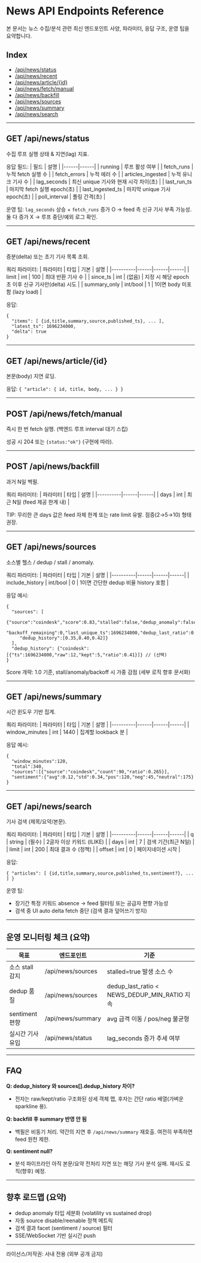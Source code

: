 # News API Endpoints Reference

본 문서는 뉴스 수집/분석 관련 최신 엔드포인트 사양, 파라미터, 응답 구조, 운영 팁을 요약합니다.

## Index
- [/api/news/status](#get-apinewsstatus)
- [/api/news/recent](#get-apinewsrecent)
- [/api/news/article/{id}](#get-apinewsarticleid)
- [/api/news/fetch/manual](#post-apinewsfetchmanual)
- [/api/news/backfill](#post-apinewsbackfill)
- [/api/news/sources](#get-apinewssources)
- [/api/news/summary](#get-apinewssummary)
- [/api/news/search](#get-apinewssearch)

---

## GET /api/news/status
수집 루프 실행 상태 & 지연(lag) 지표.

응답 필드:
| 필드 | 설명 |
|------|------|
| running | 루프 활성 여부 |
| fetch_runs | 누적 fetch 실행 수 |
| fetch_errors | 누적 에러 수 |
| articles_ingested | 누적 유니크 기사 수 |
| lag_seconds | 최신 unique 기사와 현재 시각 차이(초) |
| last_run_ts | 마지막 fetch 실행 epoch(초) |
| last_ingested_ts | 마지막 unique 기사 epoch(초) |
| poll_interval | 폴링 간격(초) |

운영 팁: `lag_seconds` 상승 + `fetch_runs` 증가 O → feed 측 신규 기사 부족 가능성. 둘 다 증가 X → 루프 중단/예외 로그 확인.

---
## GET /api/news/recent
증분(delta) 또는 초기 기사 목록 조회.

쿼리 파라미터:
| 파라미터 | 타입 | 기본 | 설명 |
|----------|------|------|------|
| limit | int | 100 | 최대 반환 기사 수 |
| since_ts | int | (없음) | 지정 시 해당 epoch 초 이후 신규 기사만(delta) 시도 |
| summary_only | int/bool | 1 | 1이면 body 미포함 (lazy load) |

응답:
```
{
  "items": [ {id,title,summary,source,published_ts}, ... ],
  "latest_ts": 1696234000,
  "delta": true
}
```

---
## GET /api/news/article/{id}
본문(body) 지연 로딩.

응답: `{ "article": { id, title, body, ... } }`

---
## POST /api/news/fetch/manual
즉시 한 번 fetch 실행. (백엔드 루프 interval 대기 스킵)

성공 시 204 또는 `{status:"ok"}` (구현에 따라).

---
## POST /api/news/backfill
과거 N일 백필.

쿼리 파라미터:
| 파라미터 | 타입 | 설명 |
|----------|------|------|
| days | int | 최근 N일 (feed 제공 한계 내) |

TIP: 무리한 큰 days 값은 feed 자체 한계 또는 rate limit 유발. 점증(2→5→10) 형태 권장.

---
## GET /api/news/sources
소스별 헬스 / dedup / stall / anomaly.

쿼리 파라미터:
| 파라미터 | 타입 | 기본 | 설명 |
|----------|------|------|------|
| include_history | int/bool | 0 | 1이면 간단한 dedup 비율 history 포함 |

응답 예시:
```
{
  "sources": [
    {"source":"coindesk","score":0.83,"stalled":false,"dedup_anomaly":false,
     "backoff_remaining":0,"last_unique_ts":1696234000,"dedup_last_ratio":0.42,
     "dedup_history":[0.35,0.40,0.42]}
  ],
  "dedup_history": {"coindesk":[{"ts":1696234000,"raw":12,"kept":5,"ratio":0.41}]} // (선택)
}
```

Score 개략: 1.0 기준, stall/anomaly/backoff 시 가중 감점 (세부 로직 향후 문서화)

---
## GET /api/news/summary
시간 윈도우 기반 집계.

쿼리 파라미터:
| 파라미터 | 타입 | 기본 | 설명 |
|----------|------|------|------|
| window_minutes | int | 1440 | 집계할 lookback 분 |

응답 예시:
```
{
  "window_minutes":120,
  "total":340,
  "sources":[{"source":"coindesk","count":90,"ratio":0.265}],
  "sentiment":{"avg":0.12,"std":0.34,"pos":120,"neg":45,"neutral":175}
}
```

---
## GET /api/news/search
기사 검색 (제목/요약/본문).

쿼리 파라미터:
| 파라미터 | 타입 | 기본 | 설명 |
|----------|------|------|------|
| q | string | (필수) | 2글자 이상 키워드 (ILIKE) |
| days | int | 7 | 검색 기간(최근 N일) |
| limit | int | 200 | 최대 결과 수 (정책) |
| offset | int | 0 | 페이지네이션 시작 |

응답:
```
{ "articles": [ {id,title,summary,source,published_ts,sentiment?}, ... ] }
```

운영 팁:
- 장기간 특정 키워드 absence → feed 필터링 또는 공급자 편향 가능성
- 검색 중 UI auto delta fetch 중단 (검색 결과 덮어쓰기 방지)

---
## 운영 모니터링 체크 (요약)
| 목표 | 엔드포인트 | 기준 |
|------|------------|------|
| 소스 stall 감지 | /api/news/sources | stalled=true 발생 소스 수 |
| dedup 품질 | /api/news/sources | dedup_last_ratio < NEWS_DEDUP_MIN_RATIO 지속 |
| sentiment 편향 | /api/news/summary | avg 급격 이동 / pos/neg 불균형 |
| 실시간 기사 유입 | /api/news/status | lag_seconds 증가 추세 여부 |

---
## FAQ
**Q: dedup_history 와 sources[].dedup_history 차이?**
- 전자는 raw/kept/ratio 구조화된 상세 객체 맵, 후자는 간단 ratio 배열(가벼운 sparkline 용).

**Q: backfill 후 summary 반영 안 됨**
- 백필은 비동기 처리. 약간의 지연 후 `/api/news/summary` 재호출. 여전히 부족하면 feed 원천 제한.

**Q: sentiment null?**
- 분석 파이프라인 아직 본문/요약 전처리 지연 또는 해당 기사 분석 실패. 재시도 로직(향후) 예정.

---
## 향후 로드맵 (요약)
- dedup anomaly 타입 세분화 (volatility vs sustained drop)
- 자동 source disable/reenable 정책 메트릭
- 검색 결과 facet (sentiment / source) 필터
- SSE/WebSocket 기반 실시간 push

---
라이선스/저작권: 사내 전용 (외부 공개 금지)
